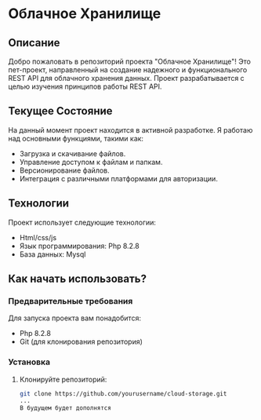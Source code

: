# Облачное Хранилище

## Описание

Добро пожаловать в репозиторий проекта "Облачное Хранилище"! Это пет-проект, направленный на создание надежного и функционального REST API для облачного хранения данных. Проект разрабатывается с целью изучения принципов работы REST API.

## Текущее Состояние

На данный момент проект находится в активной разработке. Я работаю над основными функциями, такими как:

- Загрузка и скачивание файлов.
- Управление доступом к файлам и папкам.
- Версионирование файлов.
- Интеграция с различными платформами для авторизации.

## Технологии

Проект использует следующие технологии:
- Html/css/js
- Язык программирования: Php 8.2.8
- База данных: Mysql

## Как начать использовать?

### Предварительные требования

Для запуска проекта вам понадобится:

- Php 8.2.8
- Git (для клонирования репозитория)

### Установка

1. Клонируйте репозиторий:
   ```bash
   git clone https://github.com/yourusername/cloud-storage.git
   ...
   В будущем будет дополнятся
